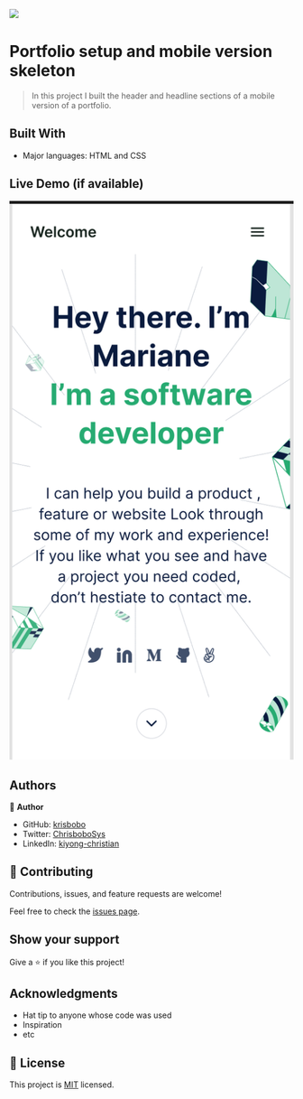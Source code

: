 ![](https://img.shields.io/badge/Microverse-blueviolet)

# Portfolio setup and mobile version skeleton

> In this project I built the header and headline sections of a mobile version of a portfolio.


## Built With

- Major languages: HTML and CSS

## Live Demo (if available)

![Image](https://github.com/krisbobo/portfolio-setupAndMobileVersionSkeleton/blob/sections/portfolio.png)

## Authors

👤 **Author**

- GitHub: [krisbobo](https://github.com/krisbobo)
- Twitter: [ChrisboboSys](https://twitter.com/ChrisboboSys)
- LinkedIn: [kiyong-christian](https://linkedin.com/in/kiyong-christian)


## 🤝 Contributing

Contributions, issues, and feature requests are welcome!

Feel free to check the [issues page](../../issues/).

## Show your support

Give a ⭐️ if you like this project!

## Acknowledgments

- Hat tip to anyone whose code was used
- Inspiration
- etc

## 📝 License

This project is [MIT](./MIT.md) licensed.
